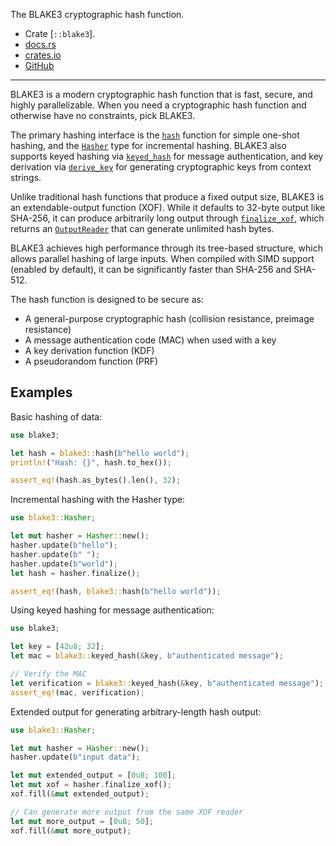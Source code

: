The BLAKE3 cryptographic hash function.

- Crate [`::blake3`].
- [docs.rs](https://docs.rs/blake3)
- [crates.io](https://crates.io/crates/blake3)
- [GitHub](https://github.com/BLAKE3-team/BLAKE3)

---

BLAKE3 is a modern cryptographic hash function that is fast, secure, and highly parallelizable.
When you need a cryptographic hash function and otherwise have no constraints, pick BLAKE3.

The primary hashing interface is the [`hash`] function for simple one-shot hashing,
and the [`Hasher`] type for incremental hashing.
BLAKE3 also supports keyed hashing via [`keyed_hash`] for message authentication,
and key derivation via [`derive_key`] for generating cryptographic keys from context strings.

Unlike traditional hash functions that produce a fixed output size,
BLAKE3 is an extendable-output function (XOF).
While it defaults to 32-byte output like SHA-256,
it can produce arbitrarily long output through [`finalize_xof`],
which returns an [`OutputReader`] that can generate unlimited hash bytes.

BLAKE3 achieves high performance through its tree-based structure,
which allows parallel hashing of large inputs.
When compiled with SIMD support (enabled by default),
it can be significantly faster than SHA-256 and SHA-512.

The hash function is designed to be secure as:
- A general-purpose cryptographic hash (collision resistance, preimage resistance)
- A message authentication code (MAC) when used with a key
- A key derivation function (KDF)
- A pseudorandom function (PRF)

## Examples

Basic hashing of data:

```rust
use blake3;

let hash = blake3::hash(b"hello world");
println!("Hash: {}", hash.to_hex());

assert_eq!(hash.as_bytes().len(), 32);
```

Incremental hashing with the Hasher type:

```rust
use blake3::Hasher;

let mut hasher = Hasher::new();
hasher.update(b"hello");
hasher.update(b" ");
hasher.update(b"world");
let hash = hasher.finalize();

assert_eq!(hash, blake3::hash(b"hello world"));
```

Using keyed hashing for message authentication:

```rust
use blake3;

let key = [42u8; 32];
let mac = blake3::keyed_hash(&key, b"authenticated message");

// Verify the MAC
let verification = blake3::keyed_hash(&key, b"authenticated message");
assert_eq!(mac, verification);
```

Extended output for generating arbitrary-length hash output:

```rust
use blake3::Hasher;

let mut hasher = Hasher::new();
hasher.update(b"input data");

let mut extended_output = [0u8; 100];
let mut xof = hasher.finalize_xof();
xof.fill(&mut extended_output);

// Can generate more output from the same XOF reader
let mut more_output = [0u8; 50];
xof.fill(&mut more_output);
```

[`hash`]: crate::blake3::hash
[`Hasher`]: crate::blake3::Hasher
[`keyed_hash`]: crate::blake3::keyed_hash
[`derive_key`]: crate::blake3::derive_key
[`finalize_xof`]: crate::blake3::Hasher::finalize_xof
[`OutputReader`]: crate::blake3::OutputReader
